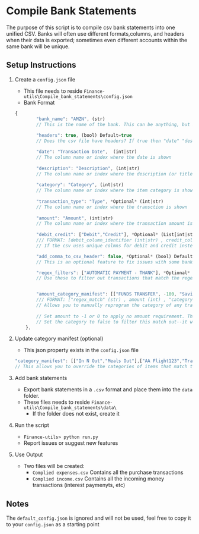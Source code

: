 # Compile Bank Statements

The purpose of this script is to compile csv bank statements into one unified CSV.
Banks will often use different formats,columns, and headers when their data is exported; sometimes even different accounts within the same bank will be unique. 

## Setup Instructions

1. Create a `config.json` file
    * This file needs to reside `Finance-utils\Compile_bank_statements\config.json`
    * Bank Format

    ```javascript
   {
            "bank_name": "AMZN", (str)
            // This is the name of the bank. This can be anything, but it must match the first part of the csv file in the data folder.
            
            "headers": true, (bool) Default=true
            // Does the csv file have headers? If true then "date" "description "category "transaction_type" and "amount can be Strings, otherwise they should correspond with the column starting from 0. If this is false, then you must use index number for columns.

            "date": "Transaction Date",  (int|str)
            // The column name or index where the date is shown
            
            "description": "Description", (int|str)
            // The column name or index where the description (or title) is shown
            
            "category": "Category", (int|str)
            // The column name or index where the item category is shown (Food, travel, etc.)
            
            "transaction_type": "Type", *Optional* (int|str)
            // The column name or index where the transction is shown
            
            "amount": "Amount", (int|str) 
            // The column name or index where the transaction amount is stored
            
            "debit_credit": ["Debit","Credit"], *Optional* (List[int|str])
            /// FORMAT: [debit_column_identifier (int|str) , credit_column_identifier (int|str)]
            // If the csv uses unique colmns for debit and credit instead of positve and negative number then specify them here (either string or index as usual) Two items max, and they must be in the order of debit, then credit.

            "add_comma_to_csv_header": false, *Optional* (bool) Default=false 
            // This is an optional feature to fix issues with some bank's csv. This will add a comma to the last header title. If for some reason, your bank CSV cannot be parsed (or is parsed wrong), try setting this to true.

            "regex_filters": ["AUTOMATIC PAYMENT - THANK"], *Optional* (List[str])
            // Use these to filter out transactions that match the regex (or string) that is inputted in this list. Add as many items as you want.


            "amount_category_manifest": [["FUNDS TRANSFER", -100, "Savings"]] *Optional* (List[str|int])
            /// FORMAT: ["regex_match" (str) , amount (int) , "category" (str) ]
            // Allows you to manually reprogram the category of any transaction in this bank based on a regex AND amount match. If the item matches the regex (item 1) and amount (item 2) the category will be changed to what you set in item 3. This will override the category of the bank if it's tehre
            
            // Set amount to -1 or 0 to apply no amount requirement. This would allow you to reprogram the category on any regex match, regardless of price.
            // Set the category to false to filter this match out--it would work exactly like "regex_filters"
        },
    ```

1. Update category manifest (optional)
    * This json property exists in the `config.json` file

    ```javascript
    "category_manifest": [["In N Out","Meals Out"],["AA Flight123","Travel"]], *Optional* (List[str|int])
    // This allows you to override the categories of items that match the regex. Will be applied globally and after the `amount_category_manifest` for the bank
    ```

1. Add bank statements
    * Export bank statements in a `.csv` format and place them into the `data` folder.
    * These files needs to reside `Finance-utils\Compile_bank_statements\data\`
        * If the folder does not exist, create it
1. Run the script
    * `Finance-utils> python run.py`
    * Report issues or suggest new features

1. Use Output
    * Two files will be created:
        * `Complied expenses.csv` Contains all the purchase transactions
        * `Complied income.csv` Contains all the incoming money transactions (interest paymenyts, etc)

## Notes

The `default_config.json` is ignored and will not be used, feel free to copy it to your `config.json` as a starting point
